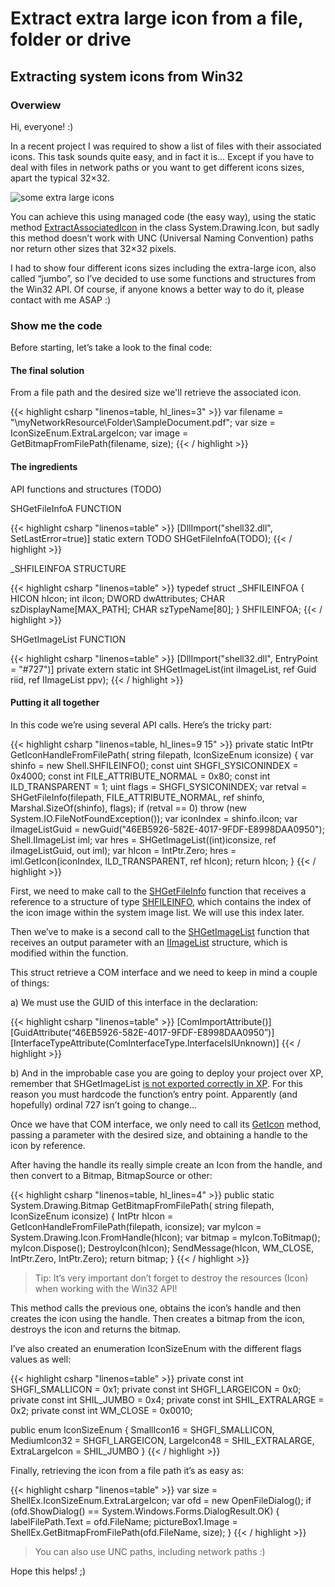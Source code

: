 # Extract extra large icon from a file, folder or drive


## Extracting system icons from Win32

### Overwiew

Hi, everyone! :)

In a recent project I was required to show a list of files with their associated icons. This task sounds quite easy, and in fact it is… Except if you have to deal with files in network paths or you want to get different icons sizes, apart the typical 32×32.

![some extra large icons](/images/posts/extract_icons_win32.png)

You can achieve this using managed code (the easy way), using the static method [ExtractAssociatedIcon](http://msdn.microsoft.com/en-us/library/vstudio/system.drawing.icon.extractassociatedicon) in the class System.Drawing.Icon, but sadly this method doesn’t work with UNC (Universal Naming Convention) paths nor return other sizes that 32×32 pixels.

I had to show four different icons sizes including the extra-large icon, also called “jumbo”, so I’ve decided to use some functions and structures from the Win32 API. Of course, if anyone knows a better way to do it, please contact with me ASAP :)

### Show me the code

Before starting, let’s take a look to the final code:

#### The final solution

From a file path and the desired size we'll retrieve the associated icon.

{{< highlight csharp "linenos=table, hl_lines=3" >}}
var filename = "\\myNetworkResource\Folder\SampleDocument.pdf";
var size = IconSizeEnum.ExtraLargeIcon;
var image = GetBitmapFromFilePath(filename, size);
{{< / highlight >}}

#### The ingredients

API functions and structures (TODO)

SHGetFileInfoA FUNCTION

{{< highlight csharp "linenos=table" >}}
[DllImport("shell32.dll", SetLastError=true)]
static extern TODO SHGetFileInfoA(TODO);
{{< / highlight >}}

_SHFILEINFOA STRUCTURE

{{< highlight csharp "linenos=table" >}}
typedef struct _SHFILEINFOA {
  HICON hIcon;
  int   iIcon;
  DWORD dwAttributes;
  CHAR  szDisplayName[MAX_PATH];
  CHAR  szTypeName[80];
} SHFILEINFOA;
{{< / highlight >}}

SHGetImageList FUNCTION

{{< highlight csharp "linenos=table" >}}
[DllImport("shell32.dll", EntryPoint = "#727")]
private extern static int SHGetImageList(int iImageList, ref Guid riid, ref IImageList ppv);
{{< / highlight >}}

#### Putting it all together

In this code we’re using several API calls. Here’s the tricky part:

{{< highlight csharp "linenos=table, hl_lines=9 15" >}}
private static IntPtr GetIconHandleFromFilePath(
    string filepath, IconSizeEnum iconsize)
{
    var shinfo = new Shell.SHFILEINFO();
    const uint SHGFI_SYSICONINDEX = 0x4000;
    const int FILE_ATTRIBUTE_NORMAL = 0x80;
    const int ILD_TRANSPARENT = 1;
    uint flags = SHGFI_SYSICONINDEX;
    var retval = SHGetFileInfo(filepath, FILE_ATTRIBUTE_NORMAL,
        ref shinfo, Marshal.SizeOf(shinfo), flags);
    if (retval == 0) throw (new System.IO.FileNotFoundException());
    var iconIndex = shinfo.iIcon;
    var iImageListGuid = newGuid("46EB5926-582E-4017-9FDF-E8998DAA0950");
    Shell.IImageList iml;
    var hres = SHGetImageList((int)iconsize, ref iImageListGuid, out iml);
    var hIcon = IntPtr.Zero;
    hres = iml.GetIcon(iconIndex, ILD_TRANSPARENT, ref hIcon);
    return hIcon;
}
{{< / highlight >}}

First, we need to make call to the [SHGetFileInfo](http://msdn.microsoft.com/en-us/library/windows/desktop/bb762179(v=vs.85).aspx) function that receives a reference to a structure of type [SHFILEINFO](http://msdn.microsoft.com/en-us/library/windows/desktop/bb759792(v=vs.85).aspx), which contains the index of the icon image within the system image list. We will use this index later.

Then we’ve to make is a second call to the [SHGetImageList](http://www.pinvoke.net/default.aspx/shell32.shgetimagelist) function that receives an output parameter with an [IImageList](http://msdn.microsoft.com/en-us/library/windows/desktop/bb761490(v=vs.85).aspx) structure, which is modified within the function.

This struct retrieve a COM interface and we need to keep in mind a couple of things:

a) We must use the GUID of this interface in the declaration:

{{< highlight csharp "linenos=table" >}}
[ComImportAttribute()]
[GuidAttribute(“46EB5926-582E-4017-9FDF-E8998DAA0950”)]
[InterfaceTypeAttribute(ComInterfaceType.InterfaceIsIUnknown)]
{{< / highlight >}}

b) And in the improbable case you are going to deploy your project over XP, remember that SHGetImageList [is not exported correctly in XP](http://support.microsoft.com/default.aspx?scid=kb;EN-US;Q316931). For this reason you must hardcode the function’s entry point. Apparently (and hopefully) ordinal 727 isn’t going to change…

Once we have that COM interface, we only need to call its [GetIcon](http://msdn.microsoft.com/en-us/library/windows/desktop/bb761463(v=vs.85).aspx) method, passing a parameter with the desired size, and obtaining a handle to the icon by reference.

After having the handle its really simple create an Icon from the handle, and then convert to a Bitmap, BitmapSource or other:

{{< highlight csharp "linenos=table, hl_lines=4" >}}
public static System.Drawing.Bitmap GetBitmapFromFilePath(
 string filepath, IconSizeEnum iconsize)
{
    IntPtr hIcon = GetIconHandleFromFilePath(filepath, iconsize);
    var myIcon = System.Drawing.Icon.FromHandle(hIcon);
    var bitmap = myIcon.ToBitmap();
    myIcon.Dispose();
    DestroyIcon(hIcon);
    SendMessage(hIcon, WM_CLOSE, IntPtr.Zero, IntPtr.Zero);
    return bitmap;
}
{{< / highlight >}}

> Tip: It’s very important don’t forget to destroy the resources (Icon) when working with the Win32 API!

This method calls the previous one, obtains the icon’s handle and then creates the icon using the handle. Then creates a bitmap from the icon, destroys the icon and returns the bitmap.

I’ve also created an enumeration IconSizeEnum with the different flags values as well:

{{< highlight csharp "linenos=table" >}}
private const int SHGFI_SMALLICON = 0x1;
private const int SHGFI_LARGEICON = 0x0;
private const int SHIL_JUMBO = 0x4;
private const int SHIL_EXTRALARGE = 0x2;
private const int WM_CLOSE = 0x0010;

public enum IconSizeEnum
{
    SmallIcon16 = SHGFI_SMALLICON,
    MediumIcon32 = SHGFI_LARGEICON,
    LargeIcon48 = SHIL_EXTRALARGE,
    ExtraLargeIcon = SHIL_JUMBO
}
{{< / highlight >}}

Finally, retrieving the icon from a file path it’s as easy as:

{{< highlight csharp "linenos=table" >}}
var size = ShellEx.IconSizeEnum.ExtraLargeIcon;
var ofd = new OpenFileDialog();
if (ofd.ShowDialog() == System.Windows.Forms.DialogResult.OK)
{
    labelFilePath.Text = ofd.FileName;
    pictureBox1.Image = ShellEx.GetBitmapFromFilePath(ofd.FileName, size);
}
{{< / highlight >}}

> You can also use UNC paths, including network paths :)

Hope this helps! ;)

